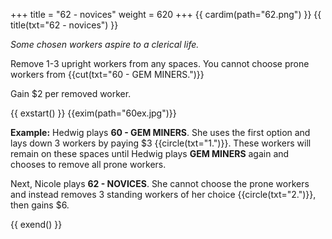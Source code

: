 +++
title = "62 - novices"
weight = 620
+++
{{ cardim(path="62.png") }}
{{ title(txt="62 - novices") }}

*Some chosen workers aspire to a clerical life.*

Remove 1-3 upright workers from any spaces. You cannot
choose prone workers from {{cut(txt="60 - GEM MINERS.")}}

Gain $2 per removed worker.



{{ exstart() }}
{{exim(path="60ex.jpg")}}

**Example:** Hedwig plays **60 - GEM MINERS**. She uses the first option and
lays down 3 workers by paying $3 {{circle(txt="1.")}}. These workers will
remain on these spaces until Hedwig plays **GEM MINERS** again and chooses to
remove all prone workers.

Next, Nicole plays **62 - NOVICES**. She cannot choose
the prone workers and instead removes 3 standing workers of her choice
{{circle(txt="2.")}}, then gains $6.

{{ exend() }}
